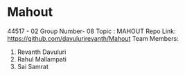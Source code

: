# Mahout
44517 - 02
Group Number- 08
Topic : MAHOUT
Repo Link: https://github.com/davulurirevanth/Mahout
Team Members:
1. Revanth Davuluri 
2. Rahul Mallampati
3. Sai Samrat 


